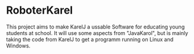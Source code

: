 # RoboterKarel
This project aims to make KarelJ a ussable Software for educating young students at school.
It will use some aspects from "JavaKarol", but is mainly taking the code from KarelJ to get a programm running on Linux and Windows.
